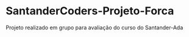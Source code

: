 # SantanderCoders-Projeto-Forca
Projeto realizado em grupo para avaliação do curso do Santander-Ada
